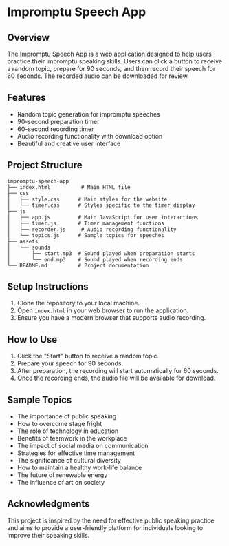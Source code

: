 # Impromptu Speech App

## Overview
The Impromptu Speech App is a web application designed to help users practice their impromptu speaking skills. Users can click a button to receive a random topic, prepare for 90 seconds, and then record their speech for 60 seconds. The recorded audio can be downloaded for review.

## Features
- Random topic generation for impromptu speeches
- 90-second preparation timer
- 60-second recording timer
- Audio recording functionality with download option
- Beautiful and creative user interface

## Project Structure
```
impromptu-speech-app
├── index.html          # Main HTML file
├── css
│   ├── style.css      # Main styles for the website
│   └── timer.css      # Styles specific to the timer display
├── js
│   ├── app.js         # Main JavaScript for user interactions
│   ├── timer.js       # Timer management functions
│   ├── recorder.js     # Audio recording functionality
│   └── topics.js      # Sample topics for speeches
├── assets
│   └── sounds
│       ├── start.mp3  # Sound played when preparation starts
│       └── end.mp3    # Sound played when recording ends
└── README.md          # Project documentation
```

## Setup Instructions
1. Clone the repository to your local machine.
2. Open `index.html` in your web browser to run the application.
3. Ensure you have a modern browser that supports audio recording.

## How to Use
1. Click the "Start" button to receive a random topic.
2. Prepare your speech for 90 seconds.
3. After preparation, the recording will start automatically for 60 seconds.
4. Once the recording ends, the audio file will be available for download.

## Sample Topics
- The importance of public speaking
- How to overcome stage fright
- The role of technology in education
- Benefits of teamwork in the workplace
- The impact of social media on communication
- Strategies for effective time management
- The significance of cultural diversity
- How to maintain a healthy work-life balance
- The future of renewable energy
- The influence of art on society

## Acknowledgments
This project is inspired by the need for effective public speaking practice and aims to provide a user-friendly platform for individuals looking to improve their speaking skills.